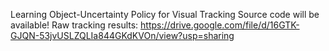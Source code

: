 Learning Object-Uncertainty Policy for Visual Tracking
Source code will be available! 
Raw tracking results:
https://drive.google.com/file/d/16GTK-GJQN-53jvUSLZQLIa844GKdKVOn/view?usp=sharing
